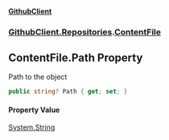 #### [GithubClient](index.md 'index')
### [GithubClient.Repositories](GithubClient.Repositories.md 'GithubClient.Repositories').[ContentFile](GithubClient.Repositories.ContentFile.md 'GithubClient.Repositories.ContentFile')

## ContentFile.Path Property

Path to the object

```csharp
public string? Path { get; set; }
```

#### Property Value
[System.String](https://docs.microsoft.com/en-us/dotnet/api/System.String 'System.String')